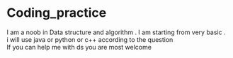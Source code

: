 # Coding_practice
I am a noob in Data structure and algorithm . I am starting from very basic . <br>
i will use java or python or c++ according to the question <br>
If you can help me with ds you are most welcome
